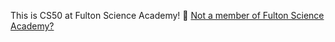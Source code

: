 This is CS50 at Fulton Science Academy! 🎉 [Not a member of Fulton Science Academy?](https://cs50.paulkim.me/hello_world/#audience-outside-of-fulton-science-academy)